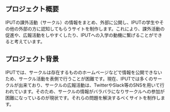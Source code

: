 ## プロジェクト概要
IPUTの課外活動（サークル）の情報をまとめ、外部に公開し、IPUTの学生やその他の外部の方に認知してもらうサイトを制作します。これにより、課外活動の促進や、広報活動をしやすくしたり、IPUTへの入学の動機に繋げることができると考えています。

## プロジェクト背景
IPUTでは、サークルは存在するもののホームページなどで情報を公開できないため、サークル活動を表側で行うことが困難です。現在、IPUTでは多くのサークルが出来ており、サークルの広報活動は、TwitterやSlack等のSNSを用いて行われています。そのため、サークルの情報がバラバラになりサークルへの参加が困難になっているのが現状です。それらの問題を解決するべくサイトを制作します。
